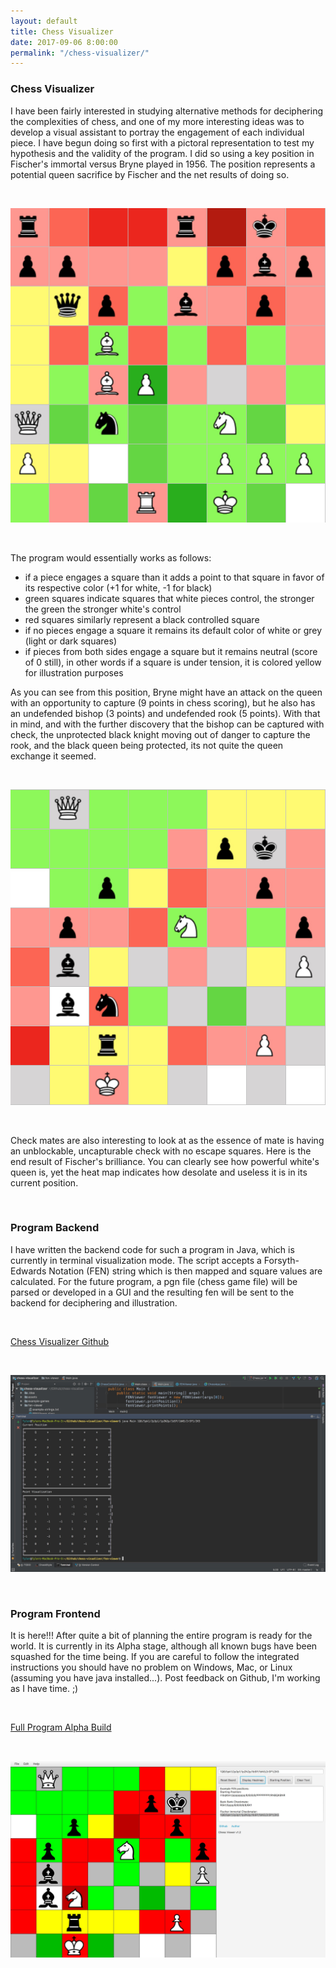 ```yaml
---
layout: default
title: Chess Visualizer
date: 2017-09-06 8:00:00
permalink: "/chess-visualizer/"
---
```


<section class="portfolio-page" style="background-image: url(/assets/img/portfolio/chess-visualizer/background.jpg);">

<div class="portfolio-content" markdown="1">

### Chess Visualizer

I have been fairly interested in studying alternative methods for deciphering 
the complexities of chess, and one of my more interesting ideas was to develop 
a visual assistant to portray the engagement of each individual piece. I have 
begun doing so first with a pictoral representation to test my hypothesis and 
the validity of the program. I did so using a key position in Fischer's immortal 
versus Bryne played in 1956. The position represents a potential queen sacrifice 
by Fischer and the net results of doing so.

<br>

![Midgame](/assets/img/portfolio/chess-visualizer/midgame.jpg)

<br>

The program would essentially works as follows:

- if a piece engages a square than it adds a point to that square in favor of its respective color (+1 for white, -1 for black)
- green squares indicate squares that white pieces control, the stronger the green the stronger white's control
- red squares similarly represent a black controlled square
- if no pieces engage a square it remains its default color of white or grey (light or dark squares)
- if pieces from both sides engage a square but it remains neutral (score of 0 still), in other words if a square is under tension, it is colored yellow for illustration purposes

As you can see from this position, Bryne might have an attack on the queen with 
an opportunity to capture (9 points in chess scoring), but he also has an undefended 
bishop (3 points) and undefended rook (5 points). With that in mind, and with the 
further discovery that the bishop can be captured with check, the unprotected black 
knight moving out of danger to capture the rook, and the black queen being protected, 
its not quite the queen exchange it seemed.

<br>

![Endgame](/assets/img/portfolio/chess-visualizer/endgame.jpg)

<br>

Check mates are also interesting to look at as the essence of mate is having an 
unblockable, uncapturable check with no escape squares. Here is the end result 
of Fischer's brilliance. You can clearly see how powerful white's queen is, yet 
the heat map indicates how desolate and useless it is in its current position.

<br>

### Program Backend

I have written the backend code for such a program in Java, which is currently 
in terminal visualization mode. The script accepts a Forsyth-Edwards Notation 
(FEN) string which is then mapped and square values are calculated. For the 
future program, a pgn file (chess game file) will be parsed or developed in a GUI 
and the resulting fen will be sent to the backend for deciphering and illustration.

<br>

[Chess Visualizer Github](https://github.com/tlee753/chess-visualizer)

<br>

![Backend View](/assets/img/portfolio/chess-visualizer/backend-1.2.jpg)

<br>

### Program Frontend

It is here!!! After quite a bit of planning the entire program is ready for the
world. It is currently in its Alpha stage, although all known bugs have been 
squashed for the time being. If you are careful to follow the integrated 
instructions you should have no problem on Windows, Mac, or Linux (assuming you 
have java installed...). Post feedback on Github, I'm working as I have time. ;)

<br>

[Full Program Alpha Build](/assets/docs/Chess-1.4-1.8.jar)

<br>

![Working Program](/assets/img/portfolio/chess-visualizer/frontend-1.2.jpg)

</div>

</section>